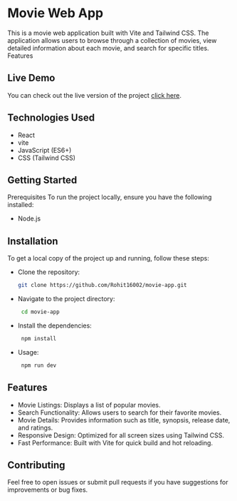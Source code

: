 # Movie Web App

This is a movie web application built with Vite and Tailwind CSS. The application allows users to browse through a collection of movies, view detailed information about each movie, and search for specific titles.
Features

## Live Demo
You can check out the live version of the project [click here](https://movie-app-by-rohit.vercel.app/).

## Technologies Used
- React
- vite
- JavaScript (ES6+)
- CSS (Tailwind CSS)

## Getting Started
Prerequisites
To run the project locally, ensure you have the following installed:
- Node.js

## Installation
To get a local copy of the project up and running, follow these steps:

* Clone the repository:

   ```bash
   git clone https://github.com/Rohit16002/movie-app.git
* Navigate to the project directory:
  ```bash
   cd movie-app
* Install the dependencies:
  ```bash
   npm install
* Usage:
  ```bash
   npm run dev

## Features

* Movie Listings: Displays a list of popular movies.
* Search Functionality: Allows users to search for their favorite movies.
* Movie Details: Provides information such as title, synopsis, release date, and ratings.
* Responsive Design: Optimized for all screen sizes using Tailwind CSS.
* Fast Performance: Built with Vite for quick build and hot reloading.

## Contributing

Feel free to open issues or submit pull requests if you have suggestions for improvements or bug fixes.
